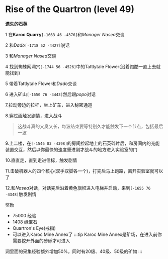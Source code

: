 # Rise of the Quartron (level 49)
**遗失的石英**

1 在**Karoc Quarry**`[-1663 46 -4376]`和*Manager Nasea*交谈

2 和*Dado*`[-1718 52 -4427]`说话

3 和*Manager Nasea*交谈

4 找到蜘蛛网洞穴`[-1744 56 -4526]`中的Tattlytale Flower(沿着跑酷一直上去就能找到)

5 带着Tattlytale Flower和*Dado*交谈

6 进入矿山`[-1650 76 -4443]`然后跟*popo*对话

7.拉动旁边的拉杆，坐上矿车，进入秘密通道

8.穿过画触发剧情，进入战斗
>这战斗真的又臭又长，每波结束要等特别久才能触发下一个节点，包括最后一波

9.上二楼，在`[-1546 83 -4398]`的房间捡起地上的石英碎片后，和房间内的充能装置交互，然后以你最快的速度重进刚才战斗的地方进入实验室的门

10.直直走，直到走进信标，触发剧情

11.击破机器人的四个核心(双手双脚各一个)，打完后马上跑路，离开实验室就可以了

12.和*Nasea*对话，对话完后沿着黄色旗帜进入电梯并启动，来到`[-1655 76 -4348]`触发剧情

奖励
+ 75000 经验
+ 1408 绿宝石
+ Quartron's Eye(戒指)
+ 可以进入Karoc Mine Annex了
:::tip
Karoc Mine Annex是矿场，在进入前你需要挖开外面的砂砾才可进入

洞里面的采集经验额外增加50%，同时有20级、40级、50级的矿物
:::